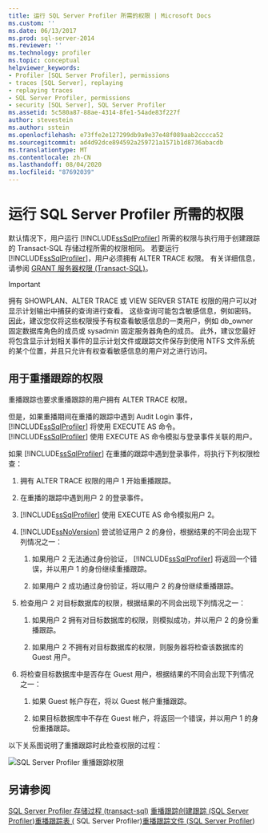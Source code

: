 ```yaml
---
title: 运行 SQL Server Profiler 所需的权限 | Microsoft Docs
ms.custom: ''
ms.date: 06/13/2017
ms.prod: sql-server-2014
ms.reviewer: ''
ms.technology: profiler
ms.topic: conceptual
helpviewer_keywords:
- Profiler [SQL Server Profiler], permissions
- traces [SQL Server], replaying
- replaying traces
- SQL Server Profiler, permissions
- security [SQL Server], SQL Server Profiler
ms.assetid: 5c580a87-88ae-4314-8fe1-54ade83f227f
author: stevestein
ms.author: sstein
ms.openlocfilehash: e73ffe2e127299db9a9e37e48f089aab2cccca52
ms.sourcegitcommit: ad4d92dce894592a259721a1571b1d8736abacdb
ms.translationtype: MT
ms.contentlocale: zh-CN
ms.lasthandoff: 08/04/2020
ms.locfileid: "87692039"
---
```

# <a name="permissions-required-to-run-sql-server-profiler"></a>运行 SQL Server Profiler 所需的权限
  默认情况下，用户运行 [!INCLUDE[ssSqlProfiler](../../../includes/sssqlprofiler-md.md)] 所需的权限与执行用于创建跟踪的 Transact-SQL 存储过程所需的权限相同。 若要运行 [!INCLUDE[ssSqlProfiler](../../../includes/sssqlprofiler-md.md)]，用户必须拥有 ALTER TRACE 权限。 有关详细信息，请参阅 [GRANT 服务器权限 (Transact-SQL)](/sql/t-sql/statements/grant-server-permissions-transact-sql)。

> [!IMPORTANT]
>  拥有 SHOWPLAN、ALTER TRACE 或 VIEW SERVER STATE 权限的用户可以对显示计划输出中捕获的查询进行查看。 这些查询可能包含敏感信息，例如密码。 因此，建议您仅将这些权限授予有权查看敏感信息的一类用户，例如 db_owner 固定数据库角色的成员或 sysadmin 固定服务器角色的成员。 此外，建议您最好将包含显示计划相关事件的显示计划文件或跟踪文件保存到使用 NTFS 文件系统的某个位置，并且只允许有权查看敏感信息的用户对之进行访问。

## <a name="permissions-used-to-replay-traces"></a>用于重播跟踪的权限
 重播跟踪也要求重播跟踪的用户拥有 ALTER TRACE 权限。

 但是，如果重播期间在重播的跟踪中遇到 Audit Login 事件， [!INCLUDE[ssSqlProfiler](../../../includes/sssqlprofiler-md.md)] 将使用 EXECUTE AS 命令。 [!INCLUDE[ssSqlProfiler](../../../includes/sssqlprofiler-md.md)] 使用 EXECUTE AS 命令模拟与登录事件关联的用户。

 如果 [!INCLUDE[ssSqlProfiler](../../../includes/sssqlprofiler-md.md)] 在重播的跟踪中遇到登录事件，将执行下列权限检查：

1.  拥有 ALTER TRACE 权限的用户 1 开始重播跟踪。

2.  在重播的跟踪中遇到用户 2 的登录事件。

3.  [!INCLUDE[ssSqlProfiler](../../../includes/sssqlprofiler-md.md)] 使用 EXECUTE AS 命令模拟用户 2。

4.  [!INCLUDE[ssNoVersion](../../includes/ssnoversion-md.md)] 尝试验证用户 2 的身份，根据结果的不同会出现下列情况之一：

    1.  如果用户 2 无法通过身份验证， [!INCLUDE[ssSqlProfiler](../../../includes/sssqlprofiler-md.md)] 将返回一个错误，并以用户 1 的身份继续重播跟踪。

    2.  如果用户 2 成功通过身份验证，将以用户 2 的身份继续重播跟踪。

5.  检查用户 2 对目标数据库的权限，根据结果的不同会出现下列情况之一：

    1.  如果用户 2 拥有对目标数据库的权限，则模拟成功，并以用户 2 的身份重播跟踪。

    2.  如果用户 2 不拥有对目标数据库的权限，则服务器将检查该数据库的 Guest 用户。

6.  将检查目标数据库中是否存在 Guest 用户，根据结果的不同会出现下列情况之一：

    1.  如果 Guest 帐户存在，将以 Guest 帐户重播跟踪。

    2.  如果目标数据库中不存在 Guest 帐户，将返回一个错误，并以用户 1 的身份重播跟踪。

 以下关系图说明了重播跟踪时此检查权限的过程：

 ![SQL Server Profiler 重播跟踪权限](../../database-engine/media/replaytracedecisiontree.gif "SQL Server Profiler 重播跟踪权限")

## <a name="see-also"></a>另请参阅
 [SQL Server Profiler 存储过程 &#40;transact-sql&#41;](/sql/relational-databases/system-stored-procedures/sql-server-profiler-stored-procedures-transact-sql) [重播跟踪](replay-traces.md)[创建跟踪 &#40;SQL Server Profiler](create-a-trace-sql-server-profiler.md)&#41;[重播跟踪表 &#40;](replay-a-trace-table-sql-server-profiler.md) SQL Server Profiler&#41;[重播跟踪文件 &#40;SQL Server Profiler](replay-a-trace-file-sql-server-profiler.md)&#41;


